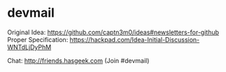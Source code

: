 # devmail

Original Idea: https://github.com/captn3m0/ideas#newsletters-for-github
Proper Specification: https://hackpad.com/Idea-Initial-Discussion-WNTdLjDyPhM

Chat: http://friends.hasgeek.com (Join #devmail)
